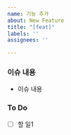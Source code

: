 ```yaml
---
name: 기능 추가
about: New Feature
title: "[feat]"
labels: ''
assignees: ''

---
```


### 이슈 내용
 - 이슈 내용

### To Do
- [ ] 할 일1

